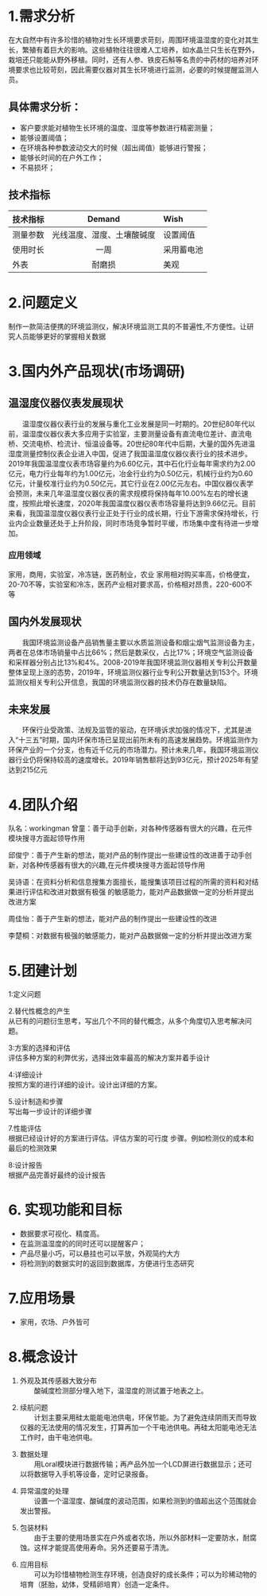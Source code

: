 # 1.需求分析 #
在大自然中有许多珍惜的植物对生长环境要求苛刻，周围环境温湿度的变化对其生长，繁殖有着巨大的影响。这些植物往往很难人工培养，如水晶兰只生长在野外，栽培还只能能从野外移植。同时，还有人参、铁皮石斛等名贵的中药材的培养对环境要求也比较苛刻，因此需要仪器对其生长环境进行监测，必要的时候提醒监测人员。
## 具体需求分析： ##
-   客户要求能对植物生长环境的温度、湿度等参数进行精密测量；
-   能够设置阈值；                                             
-   在环境各种参数波动交大的时候（超出阈值）能够进行警报；
-   能够长时间的在户外工作；
-   不易损坏；
## 技术指标 ##

| 技术指标 | Demand | Wish |
| :--- | :---: | :--- |
| 测量参数 | 光线温度、湿度、土壤酸碱度 | 设置阈值 |
| 使用时长 | 一周 | 采用蓄电池  |
| 外表 | 耐磨损 | 美观 |
# 2.问题定义 #
制作一款简洁便携的环境监测仪，解决环境监测工具的不普遍性,不方便性。让研究人员能够更好的掌握相关数据
# 3.国内外产品现状(市场调研) #
## 温湿度仪器仪表发展现状 ##
&#8195;&#8195;温湿度仪器仪表行业的发展与重化工业发展是同一时期的。20世纪80年代以前，温湿度仪器仪表大多应用于实验室，主要测量设备有直流电位差计、直流电桥、交流电桥、检流计、恒温设备等。20世纪80年代中后期，大量的国外先进温湿度测量控制仪表企业进入中国，促进了我国温湿度仪器仪表行业的技术进步。2019年我国温湿度仪表市场容量约为6.60亿元，其中石化行业每年需求约为2.00亿元，电力行业每年约为1.00亿元，冶金行业约为0.50亿元，机械行业约为0.60亿元，计量校准行业约为0.50亿元，其它行业在2.00亿元左右。中国仪器仪表学会预测，未来几年温湿度仪器仪表的需求规模将保持每年10.00%左右的增长速度，按照此增长速度，2020年我国温度仪器仪表市场容量将达到9.66亿元。目前来看，我国温湿度仪器仪表行业正处于行业的成长期，行业下游需求保持增长，行业内企业数量还处于上升阶段，同时市场竞争暂时平缓，市场集中度有待进一步增加。
### 应用领域 ###
家用，商用，实验室，冷冻链，医药制业，农业
家用相对购买率高，价格便宜，20-70不等，实验室和冷冻，医药产业相对要求高，价格相对昂贵，220-600不等
## 国内外发展现状 ##
&#8195;&#8195;我国环境监测设备产品销售量主要以水质监测设备和烟尘烟气监测设备为主，两者在总体市场销量中占比66%；然后是数采仪，占比17%；环境空气监测设备和采样器分别占比13%和4%。2008-2019年我国环境监测仪器相关专利公开数量整体呈现上涨的态势，2019年，环境监测仪器行业专利公开数量达到153个。环境监测仪相关专利公开信息，我国的环境监测仪器的技术仍存在数量缺陷。
## 未来发展 ##
&#8195;&#8195;环保行业受政策、法规及监管的驱动，在环境诉求加强的情况下，尤其是进入“十三五”时期，国内环保市场已呈现出前所未有的高速发展趋势。环境监测作为环保产业的一个分支，也有近千亿元的市场潜力。预计未来几年，我国环境监测仪器行业仍将保持较高的速度增长。2019年销售额将达到93亿元，预计2025年有望达到215亿元
# 4.团队介绍 #
队名：workingman
曾童：善于动手创新，对各种传感器有很大的兴趣，在元件模块搜寻方面起领导作用

邱俊宁：善于产生新的想法，能对产品的制作提出一些建设性的改进善于动手创新，对各种传感器有很大的兴趣,在元件模块搜寻方面起领导作用

吴诗语：在资料分析和信息搜集方面擅长，能搜集该项目过程的所需的资料和对结果进行评估和改进对数据有极强    的敏感能力，能对产品数据做一定的分析并提出改进方案

周佳怡：善于产生新的想法，能对产品的制作提出一些建设性的改进

李楚桐：对数据有极强的敏感能力，能对产品数据做一定的分析并提出改进方案
# 5.团建计划 #
1:定义问题

2.替代性概念的产生  
从已有的问题衍生思考，写出几个不同的替代概念，从多个角度切入思考解决问题。

3:方案的选择和评估  
评估多种方案的利弊优劣，选择出效率最高的解决方案并着手设计  

4:详细设计  
按照方案的进行详细的设计。设计出详细的方案。

5.设计制造和步骤  
写出每一步设计的详细步骤

7.性能评估  
根据已经设计好的方案进行评估。评估方案的可行度 步骤。例如检测仪的成本和最后的检测效果

8:设计报告  
根据产品完善好最终的设计报告
# 6. 实现功能和目标 #
-   数据要求可视化、精度高。
-   在监测温湿度的的同时还可以提醒客户；
-   产品尽量小巧，可以悬挂也可以平放，外观简约大方
-   将检测到的数据实时的返回到数据库，方便进行生态研究
# 7.应用场景 #
-   家用，农场、户外皆可
# 8.概念设计 #
1. 外观及其传感器大致分布  
&#8195;&#8195;酸碱度检测部分埋入地下，温湿度的测试置于地表之上。

2. 续航问题  
&#8195;&#8195;计划主要采用硅太能能电池供电，环保节能。为了避免连续阴雨天而导致仪器的无法使用的情况发生，打算再加一个干电池供电。再硅太阳能电池无法工作时，由干电池供电。

3. 数据处理  
&#8195;&#8195;用Loral模块进行数据传输；再产品外加一个LCD屏进行数据显示；还可以将数据导入手机等设备，定时记录报备。

4. 异常温度的处理  
&#8195;&#8195;设置一个温湿度、酸碱度的波动范围，如果检测到的值超出这个范围就会发出警报。

5. 包装材料  
&#8195;&#8195;由于主要的使用场景实在户外或者农场，所以外部材料一定要防水，耐腐蚀。这样才能提高使用寿命。另外还要易于清洗。

6. 应用目标  
&#8195;&#8195;可以为珍惜植物检测生存环境，创造良好的成长条件；可以为珍稀动物的培育（胚胎，幼体，受精卵培育）创造一定条件。